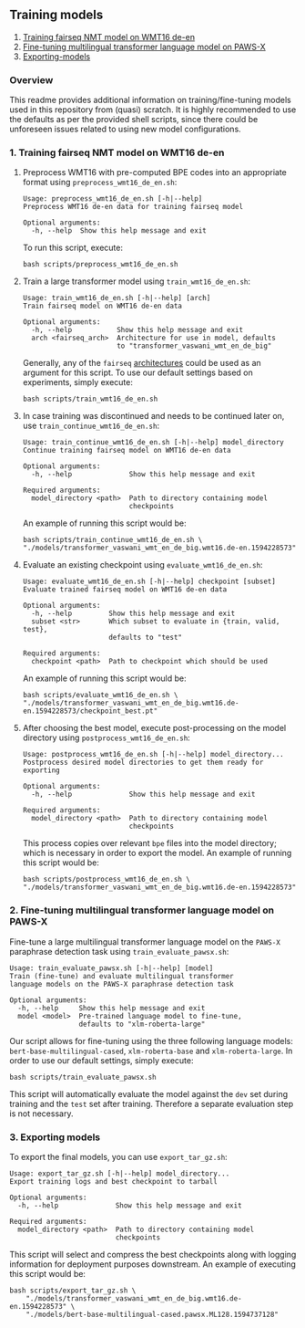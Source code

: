 ## Training models

1. [Training fairseq NMT model on WMT16 de-en](#1-Training-fairseq-NMT-model-on-WMT16-de-en)
2. [Fine-tuning multilingual transformer language model on PAWS-X](#2-Fine-tuning-multilingual-transformer-language-model-on-PAWS-X)
3. [Exporting-models](#3-Exporting-models)

### Overview

This readme provides additional information on training/fine-tuning models used in this repository from (quasi) scratch. It is highly recommended to use the defaults as per the provided shell scripts, since there could be unforeseen issues related to using new model configurations.

### 1. Training fairseq NMT model on WMT16 de-en

1. Preprocess WMT16 with pre-computed BPE codes into an appropriate format using `preprocess_wmt16_de_en.sh`:

    ```
    Usage: preprocess_wmt16_de_en.sh [-h|--help]
    Preprocess WMT16 de-en data for training fairseq model

    Optional arguments:
      -h, --help  Show this help message and exit
    ```

    To run this script, execute:

    ```shell
    bash scripts/preprocess_wmt16_de_en.sh
    ```

2. Train a large transformer model using `train_wmt16_de_en.sh`:

    ```
    Usage: train_wmt16_de_en.sh [-h|--help] [arch]
    Train fairseq model on WMT16 de-en data

    Optional arguments:
      -h, --help           Show this help message and exit
      arch <fairseq_arch>  Architecture for use in model, defaults
                           to "transformer_vaswani_wmt_en_de_big"    
    ```

    Generally, any of the `fairseq` [architectures](<https://fairseq.readthedocs.io/en/latest/command_line_tools.html#Model configuration>) could be used as an argument for this script. To use our default settings based on experiments, simply execute:

    ```
    bash scripts/train_wmt16_de_en.sh
    ```

3. In case training was discontinued and needs to be continued later on, use `train_continue_wmt16_de_en.sh`:

    ```
    Usage: train_continue_wmt16_de_en.sh [-h|--help] model_directory
    Continue training fairseq model on WMT16 de-en data

    Optional arguments:
      -h, --help              Show this help message and exit

    Required arguments:
      model_directory <path>  Path to directory containing model
                              checkpoints
    ```

    An example of running this script would be:

    ```shell
    bash scripts/train_continue_wmt16_de_en.sh \
    "./models/transformer_vaswani_wmt_en_de_big.wmt16.de-en.1594228573"
    ```

4. Evaluate an existing checkpoint using `evaluate_wmt16_de_en.sh`:

    ```
    Usage: evaluate_wmt16_de_en.sh [-h|--help] checkpoint [subset]
    Evaluate trained fairseq model on WMT16 de-en data

    Optional arguments:
      -h, --help         Show this help message and exit
      subset <str>       Which subset to evaluate in {train, valid, test},
                         defaults to "test"

    Required arguments:
      checkpoint <path>  Path to checkpoint which should be used
    ```

    An example of running this script would be:

    ```shell
    bash scripts/evaluate_wmt16_de_en.sh \
    "./models/transformer_vaswani_wmt_en_de_big.wmt16.de-en.1594228573/checkpoint_best.pt"
    ```

5. After choosing the best model, execute post-processing on the model directory using `postprocess_wmt16_de_en.sh`:

    ```
    Usage: postprocess_wmt16_de_en.sh [-h|--help] model_directory...
    Postprocess desired model directories to get them ready for exporting

    Optional arguments:
      -h, --help              Show this help message and exit

    Required arguments:
      model_directory <path>  Path to directory containing model
                              checkpoints
    ```

    This process copies over relevant `bpe` files into the model directory; which is necessary in order to export the model. An example of running this script would be:

    ```shell
    bash scripts/postprocess_wmt16_de_en.sh \
    "./models/transformer_vaswani_wmt_en_de_big.wmt16.de-en.1594228573"
    ```

### 2. Fine-tuning multilingual transformer language model on PAWS-X

Fine-tune a large multilingual transformer language model on the `PAWS-X` paraphrase detection task using `train_evaluate_pawsx.sh`:

```
Usage: train_evaluate_pawsx.sh [-h|--help] [model]
Train (fine-tune) and evaluate multilingual transformer
language models on the PAWS-X paraphrase detection task

Optional arguments:
  -h, --help     Show this help message and exit
  model <model>  Pre-trained language model to fine-tune,
                 defaults to "xlm-roberta-large"
```

Our script allows for fine-tuning using the three following language models: `bert-base-multilingual-cased`, `xlm-roberta-base` and `xlm-roberta-large`. In order to use our default settings, simply execute:

```shell
bash scripts/train_evaluate_pawsx.sh
```

This script will automatically evaluate the model against the `dev` set during training and the `test` set after training. Therefore a separate evaluation step is not necessary.

### 3. Exporting models

To export the final models, you can use `export_tar_gz.sh`:

```
Usage: export_tar_gz.sh [-h|--help] model_directory...
Export training logs and best checkpoint to tarball

Optional arguments:
  -h, --help              Show this help message and exit

Required arguments:
  model_directory <path>  Path to directory containing model
                          checkpoints
```

This script will select and compress the best checkpoints along with logging information for deployment purposes downstream. An example of executing this script would be:

```shell
bash scripts/export_tar_gz.sh \
    "./models/transformer_vaswani_wmt_en_de_big.wmt16.de-en.1594228573" \
    "./models/bert-base-multilingual-cased.pawsx.ML128.1594737128"
```
